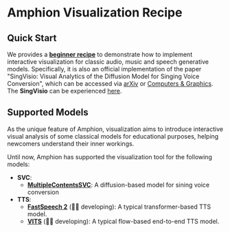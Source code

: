 # Amphion Visualization Recipe

## Quick Start

We provides a **[beginner recipe](SingVisio/)** to demonstrate how to implement interactive visualization for classic audio, music and speech generative models. Specifically, it is also an official implementation of the paper "SingVisio: Visual Analytics of the Diffusion Model for Singing Voice Conversion", which can be accessed via [arXiv](https://arxiv.org/abs/2402.12660) or [Computers & Graphics](https://www.sciencedirect.com/science/article/pii/S0097849324001936). The **SingVisio** can be experienced [here](https://openxlab.org.cn/apps/detail/Amphion/SingVisio).

## Supported Models

As the unique feature of Amphion, visualization aims to introduce interactive visual analysis of some classical models for educational purposes, helping newcomers understand their inner workings. 

Until now, Amphion has supported the visualization tool for the following models:

- **SVC**:
    - **[MultipleContentsSVC](../svc/MultipleContentsSVC)**: A diffusion-based model for sining voice conversion
- **TTS**:
    - **[FastSpeech 2](../tts/FastSpeech2/)** (👨‍💻 developing): A typical transformer-based TTS model.
    - **[VITS](../tts/VITS/)** (👨‍💻 developing): A typical flow-based end-to-end TTS model.


